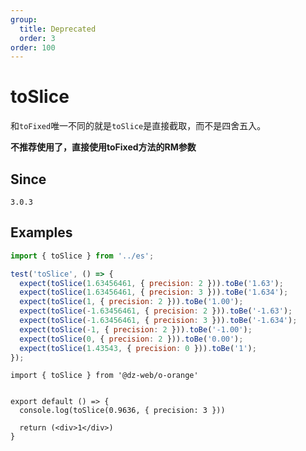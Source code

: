 ```yaml
---
group:
  title: Deprecated
  order: 3
order: 100
---
```


# toSlice

和`toFixed`唯一不同的就是`toSlice`是直接截取，而不是四舍五入。

**不推荐使用了，直接使用toFixed方法的RM参数**

## Since

`3.0.3`

## Examples

```js
import { toSlice } from '../es';

test('toSlice', () => {
  expect(toSlice(1.63456461, { precision: 2 })).toBe('1.63');
  expect(toSlice(1.63456461, { precision: 3 })).toBe('1.634');
  expect(toSlice(1, { precision: 2 })).toBe('1.00');
  expect(toSlice(-1.63456461, { precision: 2 })).toBe('-1.63');
  expect(toSlice(-1.63456461, { precision: 3 })).toBe('-1.634');
  expect(toSlice(-1, { precision: 2 })).toBe('-1.00');
  expect(toSlice(0, { precision: 2 })).toBe('0.00');
  expect(toSlice(1.43543, { precision: 0 })).toBe('1');
});
```

```tsx
import { toSlice } from '@dz-web/o-orange'


export default () => {
  console.log(toSlice(0.9636, { precision: 3 }))

  return (<div>1</div>)
}
```
